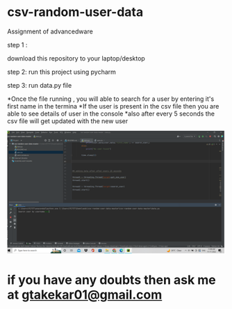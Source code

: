 # csv-random-user-data
Assignment of advancedware


step 1 :

download this repository to your laptop/desktop

step 2:
run this project using pycharm

step 3:
run data.py file 

*Once the file running , you will able to search for a user by entering it's first name in the termina
*If the user is present in the csv file then you are able to see details of user in the console
*also after every 5 seconds the csv file will get updated with the new user

![output](https://github.com/GovindaTakekar/csv-random-user-data/blob/master/data.png?raw=true)

# if you have any doubts then ask me at gtakekar01@gmail.com


